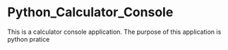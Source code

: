 # Python_Calculator_Console
This is a calculator console application.
The purpose of this application is python pratice
